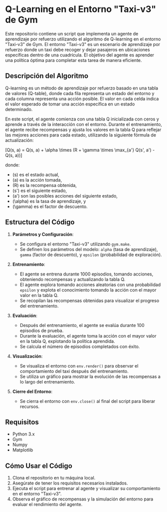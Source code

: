 # Q-Learning en el Entorno "Taxi-v3" de Gym

Este repositorio contiene un script que implementa un agente de aprendizaje por refuerzo utilizando el algoritmo de Q-learning en el entorno "Taxi-v3" de Gym. El entorno "Taxi-v3" es un escenario de aprendizaje por refuerzo donde un taxi debe recoger y dejar pasajeros en ubicaciones específicas dentro de una cuadrícula. El objetivo del agente es aprender una política óptima para completar esta tarea de manera eficiente.

## Descripción del Algoritmo

Q-learning es un método de aprendizaje por refuerzo basado en una tabla de valores (Q-table), donde cada fila representa un estado del entorno y cada columna representa una acción posible. El valor en cada celda indica el valor esperado de tomar una acción específica en un estado determinado.

En este script, el agente comienza con una tabla Q inicializada con ceros y aprende a través de la interacción con el entorno. Durante el entrenamiento, el agente recibe recompensas y ajusta los valores en la tabla Q para reflejar las mejores acciones para cada estado, utilizando la siguiente fórmula de actualización:

\[Q(s, a) = Q(s, a) + \alpha \times (R + \gamma \times \max_{a'} Q(s', a') - Q(s, a))\]

donde:
- \(s\) es el estado actual,
- \(a\) es la acción tomada,
- \(R\) es la recompensa obtenida,
- \(s'\) es el siguiente estado,
- \(a'\) son las posibles acciones del siguiente estado,
- \(\alpha\) es la tasa de aprendizaje, y
- \(\gamma\) es el factor de descuento.

## Estructura del Código

1. **Parámetros y Configuración**:
   - Se configura el entorno "Taxi-v3" utilizando `gym.make`.
   - Se definen los parámetros del modelo: `alpha` (tasa de aprendizaje), `gamma` (factor de descuento), y `epsilon` (probabilidad de exploración).

2. **Entrenamiento**:
   - El agente se entrena durante 1000 episodios, tomando acciones, obteniendo recompensas y actualizando la tabla Q.
   - El agente explora tomando acciones aleatorias con una probabilidad `epsilon` y explota el conocimiento tomando la acción con el mayor valor en la tabla Q.
   - Se recopilan las recompensas obtenidas para visualizar el progreso del entrenamiento.

3. **Evaluación**:
   - Después del entrenamiento, el agente se evalúa durante 100 episodios de prueba.
   - Durante la evaluación, el agente toma la acción con el mayor valor en la tabla Q, explotando la política aprendida.
   - Se calcula el número de episodios completados con éxito.

4. **Visualización**:
   - Se visualiza el entorno con `env.render()` para observar el comportamiento del taxi después del entrenamiento.
   - Se utiliza un gráfico para mostrar la evolución de las recompensas a lo largo del entrenamiento.

5. **Cierre del Entorno**:
   - Se cierra el entorno con `env.close()` al final del script para liberar recursos.

## Requisitos

- Python 3.x
- Gym
- Numpy
- Matplotlib

## Cómo Usar el Código

1. Clona el repositorio en tu máquina local.
2. Asegúrate de tener los requisitos necesarios instalados.
3. Ejecuta el script para entrenar al agente y visualizar su comportamiento en el entorno "Taxi-v3".
4. Observa el gráfico de recompensas y la simulación del entorno para evaluar el rendimiento del agente.

